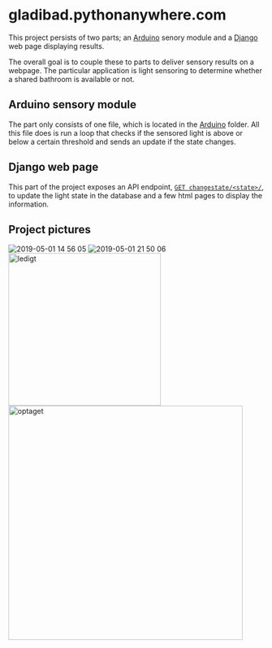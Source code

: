 # gladibad.pythonanywhere.com

This project persists of two parts; an [Arduino](https://www.arduino.cc/) senory module and a [Django](https://www.djangoproject.com/) web page displaying results.

The overall goal is to couple these to parts to deliver sensory results on a webpage. The particular application is light sensoring to determine whether a shared bathroom is available or not.

## Arduino sensory module
The part only consists of one file, which is located in the [Arduino](Arduino/) folder. All this file does is run a loop that checks if the sensored light is above or below a certain threshold and sends an update if the state changes.

## Django web page
This part of the project exposes an API endpoint, [`GET changestate/<state>/`](main/urls.py#7), to update the light state in the database and a few html pages to display the information.


## Project pictures
![2019-05-01 14 56 05](https://user-images.githubusercontent.com/46648238/115159831-54e81800-a095-11eb-82d9-edb67eafac92.jpg)
![2019-05-01 21 50 06](https://user-images.githubusercontent.com/46648238/115159833-56194500-a095-11eb-9d60-8c5859ed8264.jpg)
<img width="300" alt="ledigt" src="https://user-images.githubusercontent.com/46648238/115159834-574a7200-a095-11eb-835e-dbf6ceb9905b.png">
<img width="461" alt="optaget" src="https://user-images.githubusercontent.com/46648238/115159835-57e30880-a095-11eb-8098-db87916d70f0.png">